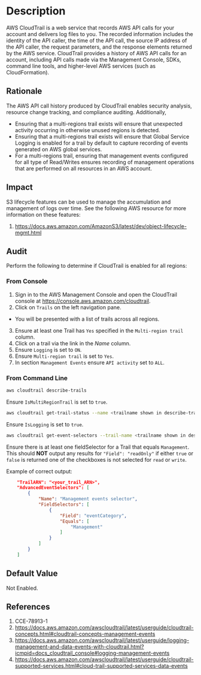# Description

AWS CloudTrail is a web service that records AWS API calls for your account and delivers log files to you. The recorded information includes the identity of the API caller, the time of the API call, the source IP address of the API caller, the request parameters, and the response elements returned by the AWS service. CloudTrail provides a history of AWS API calls for an account, including API calls made via the Management Console, SDKs, command line tools, and higher-level AWS services (such as CloudFormation).

## Rationale

The AWS API call history produced by CloudTrail enables security analysis, resource change tracking, and compliance auditing. Additionally,

- Ensuring that a multi-regions trail exists will ensure that unexpected activity occurring in otherwise unused regions is detected.
- Ensuring that a multi-regions trail exists will ensure that Global Service Logging is enabled for a trail by default to capture recording of events generated on AWS global services.
- For a multi-regions trail, ensuring that management events configured for all type of Read/Writes ensures recording of management operations that are performed on all resources in an AWS account.

## Impact

S3 lifecycle features can be used to manage the accumulation and management of logs over time. See the following AWS resource for more information on these features:

1. <https://docs.aws.amazon.com/AmazonS3/latest/dev/object-lifecycle-mgmt.html>

## Audit

Perform the following to determine if CloudTrail is enabled for all regions:

### From Console

1. Sign in to the AWS Management Console and open the CloudTrail console at <https://console.aws.amazon.com/cloudtrail>.
2. Click on `Trails` on the left navigation pane.

- You will be presented with a list of trails across all regions.

3. Ensure at least one Trail has `Yes` specified in the `Multi-region trail` column.
4. Click on a trail via the link in the *Name* column.
5. Ensure `Logging` is set to `ON`.
6. Ensure `Multi-region trail` is set to `Yes`.
7. In section `Management Events` ensure `API activity` set to `ALL`.

### From Command Line

```sh
aws cloudtrail describe-trails
```

Ensure `IsMultiRegionTrail` is set to `true`.

```sh
aws cloudtrail get-trail-status --name <trailname shown in describe-trails>
```

Ensure `IsLogging` is set to `true`.

```sh
aws cloudtrail get-event-selectors --trail-name <trailname shown in describe-trails>
```

Ensure there is at least one fieldSelector for a Trail that equals `Management`. This should **NOT** output any results for `"Field": "readOnly"` if either `true` or `false` is returned one of the checkboxes is not selected for `read` or `write`.

Example of correct output:

```json
    "TrailARN": "<your_trail_ARN>",
    "AdvancedEventSelectors": [ 
        { 
            "Name": "Management events selector",
            "FieldSelectors": [ 
                { 
                    "Field": "eventCategory", 
                    "Equals": [ 
                        "Management" 
                    ]
                }
            ]
        }
    ]
```

## Default Value

Not Enabled.

## References

1. CCE-78913-1
2. <https://docs.aws.amazon.com/awscloudtrail/latest/userguide/cloudtrail-concepts.html#cloudtrail-concepts-management-events>
3. <https://docs.aws.amazon.com/awscloudtrail/latest/userguide/logging-management-and-data-events-with-cloudtrail.html?icmpid=docs_cloudtrail_console#logging-management-events>
4. <https://docs.aws.amazon.com/awscloudtrail/latest/userguide/cloudtrail-supported-services.html#cloud-trail-supported-services-data-events>
